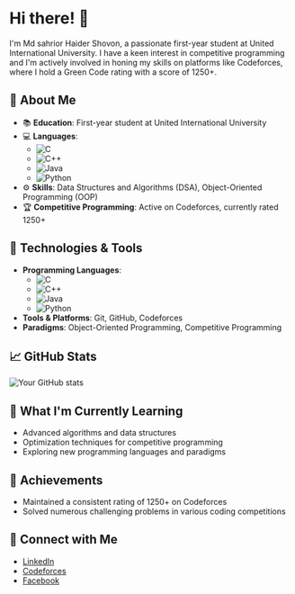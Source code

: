 # Hi there! 👋

I'm Md sahrior Haider Shovon, a passionate first-year student at United International University. I have a keen interest in competitive programming and I'm actively involved in honing my skills on platforms like Codeforces, where I hold a Green Code rating with a score of 1250+.



## 🚀 About Me
- 📚 **Education**: First-year student at United International University
- 💻 **Languages**:
  - ![C](https://img.shields.io/badge/C-%2300599C.svg?style=for-the-badge&logo=c&logoColor=white)
  - ![C++](https://img.shields.io/badge/C++-%2300599C.svg?style=for-the-badge&logo=c%2B%2B&logoColor=white)
  - ![Java](https://img.shields.io/badge/Java-%23ED8B00.svg?style=for-the-badge&logo=java&logoColor=white)
  - ![Python](https://img.shields.io/badge/Python-%233776AB.svg?style=for-the-badge&logo=python&logoColor=white)
- ⚙️ **Skills**: Data Structures and Algorithms (DSA), Object-Oriented Programming (OOP)
- 🏆 **Competitive Programming**: Active on Codeforces, currently rated 1250+

## 🔧 Technologies & Tools
- **Programming Languages**:
  - ![C](https://img.shields.io/badge/C-%2300599C.svg?style=for-the-badge&logo=c&logoColor=white)
  - ![C++](https://img.shields.io/badge/C++-%2300599C.svg?style=for-the-badge&logo=c%2B%2B&logoColor=white)
  - ![Java](https://img.shields.io/badge/Java-%23ED8B00.svg?style=for-the-badge&logo=java&logoColor=white)
  - ![Python](https://img.shields.io/badge/Python-%233776AB.svg?style=for-the-badge&logo=python&logoColor=white)
- **Tools & Platforms**: Git, GitHub, Codeforces
- **Paradigms**: Object-Oriented Programming, Competitive Programming

## 📈 GitHub Stats
![Your GitHub stats](https://github-readme-stats.vercel.app/api?username=your-github-username&show_icons=true&theme=radical)

## 🌱 What I'm Currently Learning
- Advanced algorithms and data structures
- Optimization techniques for competitive programming
- Exploring new programming languages and paradigms

## 🏅 Achievements
- Maintained a consistent rating of 1250+ on Codeforces
- Solved numerous challenging problems in various coding competitions

## 🔗 Connect with Me
- [LinkedIn](https://www.linkedin.com/in/md-sahrior-haider-shovon-b4b7712b2/)
- [Codeforces](https://codeforces.com/profile/shovonisnewbie)
- [Facebook](https://www.facebook.com/profile.php?id=61554846465101)

